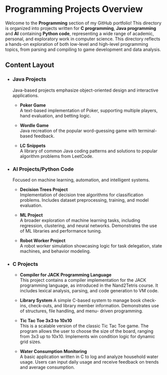 # Programming Projects Overview

Welcome to the **Programming** section of my GitHub portfolio! This directory is organized into projects written for **C programming**, **Java programming** and **AI** containing **Python code**, representing a wide range of academic, personal, and exploratory work in computer science.
This directory reflects a hands-on exploration of both low-level and high-level programming topics, from parsing and compiling to game development and data analysis.

## Content Layout

- ### Java Projects
  Java-based projects emphasize object-oriented design and interactive applications.

  - **Poker Game**  
    A text-based implementation of Poker, supporting multiple players, hand evaluation, and betting logic.

  - **Wordle Game**  
    Java recreation of the popular word-guessing game with terminal-based feedback.

  - **LC Snippets**  
    A library of common Java coding patterns and solutions to popular algorithm problems from LeetCode.

- ### AI Projects/Python Code
  Focused on machine learning, automation, and intelligent systems.

  - **Decision Trees Project**  
    Implementation of decision tree algorithms for classification problems. Includes dataset preprocessing, training, and model evaluation.

  - **ML Project**  
    A broader exploration of machine learning tasks, including regression, clustering, and neural networks. Demonstrates the use of ML libraries and performance tuning.

  - **Robot Worker Project**  
    A robot worker simulation showcasing logic for task delegation, state machines, and behavior modeling.

- ### C Projects

  - **Compiler for JACK Programming Language**  
    This project contains a compiler implementation for the JACK programming language, as introduced in the Nand2Tetris course. It includes lexical analysis, parsing, and code generation to VM code.

  - **Library System**
    A simple C-based system to manage book check-ins, check-outs, and library member information. Demonstrates use of structures, file handling, and menu-        driven programming.

  - **Tic Tac Toe 3x3 to 10x10**  
    This is a scalable version of the classic Tic Tac Toe game. The program allows the user to choose the size of the board, ranging from 3x3 up to 10x10.         Implements win condition logic for dynamic grid sizes.

  - **Water Consumption Monitoring**  
    A basic application written in C to log and analyze household water usage. Users can input daily usage and receive feedback on trends and average     consumption.

